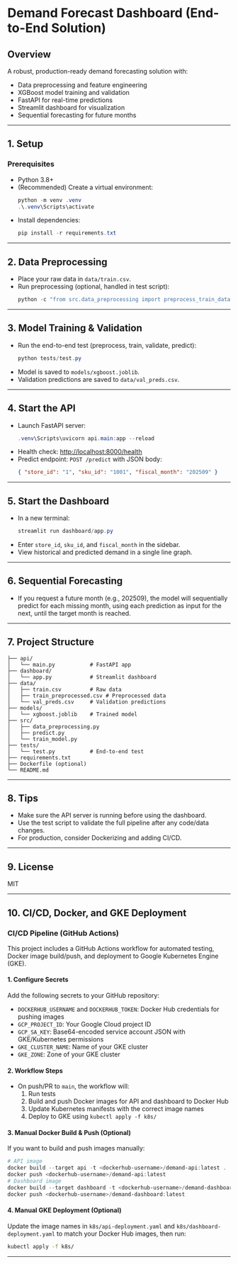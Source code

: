 # Demand Forecast Dashboard (End-to-End Solution)

## Overview
A robust, production-ready demand forecasting solution with:
- Data preprocessing and feature engineering
- XGBoost model training and validation
- FastAPI for real-time predictions
- Streamlit dashboard for visualization
- Sequential forecasting for future months

---

## 1. Setup

### Prerequisites
- Python 3.8+
- (Recommended) Create a virtual environment:
  ```powershell
  python -m venv .venv
  .\.venv\Scripts\activate
  ```
- Install dependencies:
  ```powershell
  pip install -r requirements.txt
  ```

---

## 2. Data Preprocessing

- Place your raw data in `data/train.csv`.
- Run preprocessing (optional, handled in test script):
  ```powershell
  python -c "from src.data_preprocessing import preprocess_train_data; df = preprocess_train_data('data/train.csv', target_col='units_sold'); df.to_csv('data/train_preprocessed.csv', index=False)"
  ```

---

## 3. Model Training & Validation

- Run the end-to-end test (preprocess, train, validate, predict):
  ```powershell
  python tests/test.py
  ```
- Model is saved to `models/xgboost.joblib`.
- Validation predictions are saved to `data/val_preds.csv`.

---

## 4. Start the API

- Launch FastAPI server:
  ```powershell
  .venv\Scripts\uvicorn api.main:app --reload
  ```
- Health check: [http://localhost:8000/health](http://localhost:8000/health)
- Predict endpoint: `POST /predict` with JSON body:
  ```json
  { "store_id": "1", "sku_id": "1001", "fiscal_month": "202509" }
  ```

---

## 5. Start the Dashboard

- In a new terminal:
  ```powershell
  streamlit run dashboard/app.py
  ```
- Enter `store_id`, `sku_id`, and `fiscal_month` in the sidebar.
- View historical and predicted demand in a single line graph.

---

## 6. Sequential Forecasting
- If you request a future month (e.g., 202509), the model will sequentially predict for each missing month, using each prediction as input for the next, until the target month is reached.

---

## 7. Project Structure
```
├── api/
│   └── main.py           # FastAPI app
├── dashboard/
│   └── app.py            # Streamlit dashboard
├── data/
│   ├── train.csv         # Raw data
│   ├── train_preprocessed.csv # Preprocessed data
│   └── val_preds.csv     # Validation predictions
├── models/
│   └── xgboost.joblib    # Trained model
├── src/
│   ├── data_preprocessing.py
│   ├── predict.py
│   └── train_model.py
├── tests/
│   └── test.py           # End-to-end test
├── requirements.txt
├── Dockerfile (optional)
└── README.md
```

---

## 8. Tips
- Make sure the API server is running before using the dashboard.
- Use the test script to validate the full pipeline after any code/data changes.
- For production, consider Dockerizing and adding CI/CD.

---

## 9. License
MIT

---

## 10. CI/CD, Docker, and GKE Deployment

### CI/CD Pipeline (GitHub Actions)
This project includes a GitHub Actions workflow for automated testing, Docker image build/push, and deployment to Google Kubernetes Engine (GKE).

#### 1. Configure Secrets
Add the following secrets to your GitHub repository:
- `DOCKERHUB_USERNAME` and `DOCKERHUB_TOKEN`: Docker Hub credentials for pushing images
- `GCP_PROJECT_ID`: Your Google Cloud project ID
- `GCP_SA_KEY`: Base64-encoded service account JSON with GKE/Kubernetes permissions
- `GKE_CLUSTER_NAME`: Name of your GKE cluster
- `GKE_ZONE`: Zone of your GKE cluster

#### 2. Workflow Steps
- On push/PR to `main`, the workflow will:
  1. Run tests
  2. Build and push Docker images for API and dashboard to Docker Hub
  3. Update Kubernetes manifests with the correct image names
  4. Deploy to GKE using `kubectl apply -f k8s/`

#### 3. Manual Docker Build & Push (Optional)
If you want to build and push images manually:
```powershell
# API image
docker build --target api -t <dockerhub-username>/demand-api:latest .
docker push <dockerhub-username>/demand-api:latest
# Dashboard image
docker build --target dashboard -t <dockerhub-username>/demand-dashboard:latest .
docker push <dockerhub-username>/demand-dashboard:latest
```

#### 4. Manual GKE Deployment (Optional)
Update the image names in `k8s/api-deployment.yaml` and `k8s/dashboard-deployment.yaml` to match your Docker Hub images, then run:
```sh
kubectl apply -f k8s/
```

---

